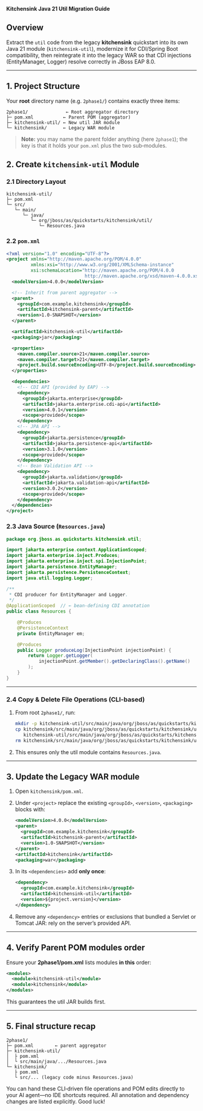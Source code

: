 **Kitchensink Java 21 Util Migration Guide**

## Overview

Extract the `util` code from the legacy **kitchensink** quickstart into its own Java 21 module (`kitchensink-util`), modernize it for CDI/Spring Boot compatibility, then reintegrate it into the legacy WAR so that CDI injections (EntityManager, Logger) resolve correctly in JBoss EAP 8.0.

---

## 1. Project Structure

Your **root** directory name (e.g. `2phase1/`) contains exactly three items:

```
2phase1/              ← Root aggregator directory
├─ pom.xml           ← Parent POM (aggregator)
├─ kitchensink-util/ ← New util JAR module
└─ kitchensink/      ← Legacy WAR module
```

> **Note:** you may name the parent folder anything (here `2phase1`); the key is that it holds your `pom.xml` plus the two sub‑modules.

## 2. Create `kitchensink-util` Module

### 2.1 Directory Layout

```text
kitchensink-util/
├─ pom.xml
└─ src/
   └─ main/
      └─ java/
         └─ org/jboss/as/quickstarts/kitchensink/util/
            └─ Resources.java
```

### 2.2 `pom.xml`

```xml
<?xml version="1.0" encoding="UTF-8"?>
<project xmlns="http://maven.apache.org/POM/4.0.0"
         xmlns:xsi="http://www.w3.org/2001/XMLSchema-instance"
         xsi:schemaLocation="http://maven.apache.org/POM/4.0.0
                             http://maven.apache.org/xsd/maven-4.0.0.xsd">
  <modelVersion>4.0.0</modelVersion>

  <!-- Inherit from parent aggregator -->
  <parent>
    <groupId>com.example.kitchensink</groupId>
    <artifactId>kitchensink-parent</artifactId>
    <version>1.0-SNAPSHOT</version>
  </parent>

  <artifactId>kitchensink-util</artifactId>
  <packaging>jar</packaging>

  <properties>
    <maven.compiler.source>21</maven.compiler.source>
    <maven.compiler.target>21</maven.compiler.target>
    <project.build.sourceEncoding>UTF-8</project.build.sourceEncoding>
  </properties>

  <dependencies>
    <!-- CDI API (provided by EAP) -->
    <dependency>
      <groupId>jakarta.enterprise</groupId>
      <artifactId>jakarta.enterprise.cdi-api</artifactId>
      <version>4.0.1</version>
      <scope>provided</scope>
    </dependency>
    <!-- JPA API -->
    <dependency>
      <groupId>jakarta.persistence</groupId>
      <artifactId>jakarta.persistence-api</artifactId>
      <version>3.1.0</version>
      <scope>provided</scope>
    </dependency>
    <!-- Bean Validation API -->
    <dependency>
      <groupId>jakarta.validation</groupId>
      <artifactId>jakarta.validation-api</artifactId>
      <version>3.0.2</version>
      <scope>provided</scope>
    </dependency>
  </dependencies>
</project>
```

### 2.3 Java Source (`Resources.java`)

```java
package org.jboss.as.quickstarts.kitchensink.util;

import jakarta.enterprise.context.ApplicationScoped;
import jakarta.enterprise.inject.Produces;
import jakarta.enterprise.inject.spi.InjectionPoint;
import jakarta.persistence.EntityManager;
import jakarta.persistence.PersistenceContext;
import java.util.logging.Logger;

/**
 * CDI producer for EntityManager and Logger.
 */
@ApplicationScoped  // ← bean‑defining CDI annotation
public class Resources {

    @Produces
    @PersistenceContext
    private EntityManager em;

    @Produces
    public Logger produceLog(InjectionPoint injectionPoint) {
        return Logger.getLogger(
            injectionPoint.getMember().getDeclaringClass().getName()
        );
    }
}
```

---

### 2.4 Copy & Delete File Operations (CLI-based)

1. From root `2phase1/`, run:

   ```sh
   mkdir -p kitchensink-util/src/main/java/org/jboss/as/quickstarts/kitchensink/util
   cp kitchensink/src/main/java/org/jboss/as/quickstarts/kitchensink/util/Resources.java \
      kitchensink-util/src/main/java/org/jboss/as/quickstarts/kitchensink/util/
   rm kitchensink/src/main/java/org/jboss/as/quickstarts/kitchensink/util/Resources.java
   ```
2. This ensures only the util module contains `Resources.java`.

---

## 3. Update the Legacy WAR module

1. Open `kitchensink/pom.xml`.
2. Under `<project>` replace the existing `<groupId>`, `<version>`, `<packaging>` blocks with:

   ```xml
   <modelVersion>4.0.0</modelVersion>
   <parent>
     <groupId>com.example.kitchensink</groupId>
     <artifactId>kitchensink-parent</artifactId>
     <version>1.0-SNAPSHOT</version>
   </parent>
   <artifactId>kitchensink</artifactId>
   <packaging>war</packaging>
   ```
3. In its `<dependencies>` add **only once**:

   ```xml
   <dependency>
     <groupId>com.example.kitchensink</groupId>
     <artifactId>kitchensink-util</artifactId>
     <version>${project.version}</version>
   </dependency>
   ```
4. Remove any `<dependency>` entries or exclusions that bundled a Servlet or Tomcat JAR: rely on the server’s provided API.

---

## 4. Verify Parent POM modules order

Ensure your **2phase1/pom.xml** lists modules **in this** order:

```xml
<modules>
  <module>kitchensink-util</module>
  <module>kitchensink</module>
</modules>
```

This guarantees the util JAR builds first.

---

## 5. Final structure recap

```
2phase1/                          
├─ pom.xml        ← parent aggregator
├─ kitchensink-util/               
│  ├ pom.xml                      
│  └ src/main/java/.../Resources.java  
└─ kitchensink/                    
   ├ pom.xml                      
   └ src/... (legacy code minus Resources.java)
```

You can hand these CLI‑driven file operations and POM edits directly to your AI agent—no IDE shortcuts required.  All annotation and dependency changes are listed explicitly.  Good luck!
